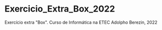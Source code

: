 # Exercicio_Extra_Box_2022
Exercício extra "Box". Curso de Informática na ETEC Adolpho Berezin, 2022
